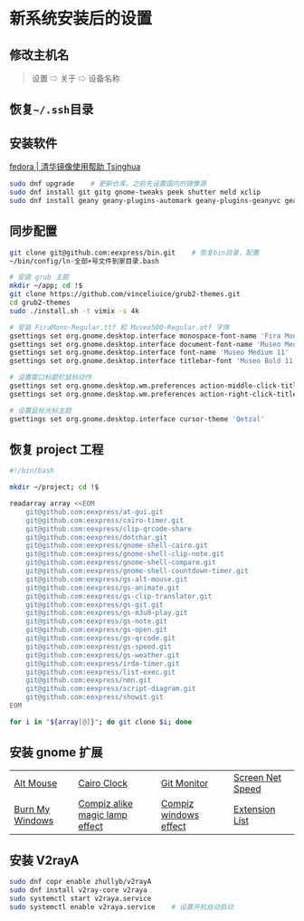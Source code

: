 # 新系统安装后的设置

## 修改主机名

> 设置 ⇨ 关于 ⇨ 设备名称

## 恢复`~/.ssh`目录

## 安装软件

[fedora | 清华镜像使用帮助 Tsinghua](https://mirrors.tuna.tsinghua.edu.cn/help/fedora/)

```bash
sudo dnf upgrade    # 更新仓库，之前先设置国内的镜像源
sudo dnf install git gitg gnome-tweaks peek shutter meld xclip
sudo dnf install geany geany-plugins-automark geany-plugins-geanyvc geany-plugins-git-changebar geany-plugins-autoclose
```

## 同步配置

```bash
git clone git@github.com:eexpress/bin.git    # 恢复bin目录，配置
~/bin/config/ln-全部+号文件到家目录.bash

# 安装 grub 主题
mkdir ~/app; cd !$
git clone https://github.com/vinceliuice/grub2-themes.git
cd grub2-themes
sudo ./install.sh -t vimix -s 4k

# 安装 FiraMono-Regular.ttf 和 Museo500-Regular.otf 字体
gsettings set org.gnome.desktop.interface monospace-font-name 'Fira Mono 12'
gsettings set org.gnome.desktop.interface document-font-name 'Museo Medium 12'
gsettings set org.gnome.desktop.interface font-name 'Museo Medium 11'
gsettings set org.gnome.desktop.interface titlebar-font 'Museo Bold 11'

# 设置窗口标题栏鼠标动作
gsettings set org.gnome.desktop.wm.preferences action-middle-click-titlebar 'lower'
gsettings set org.gnome.desktop.wm.preferences action-right-click-titlebar 'minimize'

# 设置鼠标光标主题
gsettings set org.gnome.desktop.interface cursor-theme 'Qetzal'
```

## 恢复 project 工程

```bash
#!/bin/bash

mkdir ~/project; cd !$

readarray array <<EOM
    git@github.com:eexpress/at-gui.git
    git@github.com:eexpress/cairo-timer.git
    git@github.com:eexpress/clip-qrcode-share
    git@github.com:eexpress/dotchar.git
    git@github.com:eexpress/gnome-shell-cairo.git
    git@github.com:eexpress/gnome-shell-clip-note.git
    git@github.com:eexpress/gnome-shell-compare.git
    git@github.com:eexpress/gnome-shell-countdown-timer.git
    git@github.com:eexpress/gs-alt-mouse.git
    git@github.com:eexpress/gs-animate.git
    git@github.com:eexpress/gs-clip-translator.git
    git@github.com:eexpress/gs-git.git
    git@github.com:eexpress/gs-m3u8-play.git
    git@github.com:eexpress/gs-note.git
    git@github.com:eexpress/gs-open.git
    git@github.com:eexpress/gs-qrcode.git
    git@github.com:eexpress/gs-speed.git
    git@github.com:eexpress/gs-weather.git
    git@github.com:eexpress/irda-timer.git
    git@github.com:eexpress/list-exec.git
    git@github.com:eexpress/nmn.git
    git@github.com:eexpress/script-diagram.git
    git@github.com:eexpress/showit.git
EOM

for i in "${array[@]}"; do git clone $i; done
```

## 安装 gnome 扩展

|                                                                                 |                                                                                                               |                                                                                             |                                                                                   |
| ------------------------------------------------------------------------------- | ------------------------------------------------------------------------------------------------------------- | ------------------------------------------------------------------------------------------- | --------------------------------------------------------------------------------- |
| [Alt Mouse](https://extensions.gnome.org/extension/4786/alt-mouse/)             | [Cairo Clock](https://extensions.gnome.org/extension/4809/cairo-clock/)                                       | [Git Monitor](https://extensions.gnome.org/extension/4925/git/)                             | [Screen Net Speed](https://extensions.gnome.org/extension/4901/screen-net-speed/) |
| [Burn My Windows](https://extensions.gnome.org/extension/4679/burn-my-windows/) | [Compiz alike magic lamp effect](https://extensions.gnome.org/extension/3740/compiz-alike-magic-lamp-effect/) | [Compiz windows effect](https://extensions.gnome.org/extension/3210/compiz-windows-effect/) | [Extension List](https://extensions.gnome.org/extension/3088/extension-list/)     |

## 安装 V2rayA

```bash
sudo dnf copr enable zhullyb/v2rayA
sudo dnf install v2ray-core v2raya
sudo systemctl start v2raya.service
sudo systemctl enable v2raya.service    # 设置开机自动启动
```